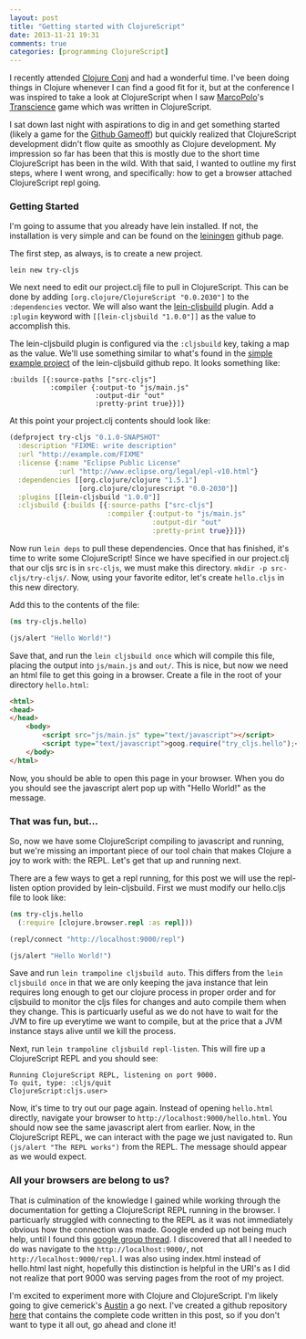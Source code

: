 ```yaml
---
layout: post
title: "Getting started with ClojureScript"
date: 2013-11-21 19:31
comments: true
categories: [programming ClojureScript]
---
```


I recently attended [Clojure Conj][] and had a wonderful time. I've been doing
things in Clojure whenever I can find a good fit for it, but at the conference
I was inspired to take a look at ClojureScript when I saw [MarcoPolo][]'s
[Transcience][] game which was written in ClojureScript.

  [Clojure Conj]: http://clojure-conj.org/
  [MarcoPolo]: http://github.com/MarcoPolo
  [Transcience]: http://github.com/MarcoPolo/Transcience


I sat down last night with aspirations to dig in and get something started
(likely a game for the [Github Gameoff][]) but quickly realized that
ClojureScript development didn't flow quite as smoothly as Clojure development.
My impression so far has been that this is mostly due to the short time
ClojureScript has been in the wild. With that said, I wanted to outline my
first steps, where I went wrong, and specifically: how to get a browser
attached ClojureScript repl going.

  [Github Gameoff]: https://github.com/blog/1674-github-game-off-ii

### Getting Started ###

I'm going to assume that you already have lein installed. If not, the
installation is very simple and can be found on the [leiningen][] github page.

  [leiningen]: http://github.com/technomancy/leiningen

The first step, as always, is to create a new project.

`lein new try-cljs`

We next need to edit our project.clj file to pull in ClojureScript. This can be
done by adding `[org.clojure/ClojureScript "0.0.2030"]` to the `:dependencies`
vector. We will also want the [lein-cljsbuild][] plugin. Add a `:plugin`
keyword with `[[lein-cljsbuild "1.0.0"]]` as the value to accomplish this.

  [lein-cljsbuild]: https://github.com/emezeske/lein-cljsbuild

The lein-cljsbuild plugin is configured via the `:cljsbuild` key, taking a map
as the value. We'll use something similar to what's found in the [simple example
project][] of the lein-cljsbuild github repo. It looks something like:

    :builds [{:source-paths ["src-cljs"]
              :compiler {:output-to "js/main.js"
                         :output-dir "out"
                         :pretty-print true}}]}

  [simple example project]: https://github.com/emezeske/lein-cljsbuild/blob/1.0.0/example-projects/simple/project.clj

At this point your project.clj contents should look like:

``` clj project.clj
(defproject try-cljs "0.1.0-SNAPSHOT"
  :description "FIXME: write description"
  :url "http://example.com/FIXME"
  :license {:name "Eclipse Public License"
            :url "http://www.eclipse.org/legal/epl-v10.html"}
  :dependencies [[org.clojure/clojure "1.5.1"]
                 [org.clojure/clojurescript "0.0-2030"]]
  :plugins [[lein-cljsbuild "1.0.0"]]
  :cljsbuild {:builds [{:source-paths ["src-cljs"]
                        :compiler {:output-to "js/main.js"
                                   :output-dir "out"
                                   :pretty-print true}}]})
```

Now run `lein deps` to pull these dependencies. Once that has finished, it's
time to write some ClojureScript! Since we have specified in our project.clj
that our cljs src is in `src-cljs`, we must make this directory. `mkdir -p
src-cljs/try-cljs/`. Now, using your favorite editor, let's create
`hello.cljs` in this new directory.

Add this to the contents of the file:

``` clj hello.cljs
(ns try-cljs.hello)

(js/alert "Hello World!")
```

Save that, and run the `lein cljsbuild once` which will compile this file,
placing the output into `js/main.js` and `out/`. This is nice, but now we need
an html file to get this going in a browser. Create a file in the root of your
directory `hello.html`:

``` html hello.html
<html>
<head>
</head>
    <body>
        <script src="js/main.js" type="text/javascript"></script>
        <script type="text/javascript">goog.require("try_cljs.hello");</script>
    </body>
</html>
```

Now, you should be able to open this page in your browser. When you do you
should see the javascript alert pop up with "Hello World!" as the message.

### That was fun, but... ###

So, now we have some ClojureScript compiling to javascript and running, but
we're missing an important piece of our tool chain that makes Clojure a joy to
work with: the REPL. Let's get that up and running next.

There are a few ways to get a repl running, for this post we will use the repl-listen
option provided by lein-cljsbuild. First we must modify our hello.cljs file to
look like:

``` clj hello.cljs
(ns try-cljs.hello
  (:require [clojure.browser.repl :as repl]))

(repl/connect "http://localhost:9000/repl")

(js/alert "Hello World!")
```

Save and run `lein trampoline cljsbuild auto`. This differs from the `lein
cljsbuild once` in that we are only keeping the java instance that lein
requires long enough to get our clojure process in proper order and for
cljsbuild to monitor the cljs files for changes and auto compile them when they
change. This is particuarly useful as we do not have to wait for the JVM to
fire up everytime we want to compile, but at the price that a JVM instance
stays alive until we kill the process.

Next, run `lein trampoline cljsbuild repl-listen`. This will fire up
a ClojureScript REPL and you should see:

    Running ClojureScript REPL, listening on port 9000.
    To quit, type: :cljs/quit
    ClojureScript:cljs.user>

Now, it's time to try out our page again. Instead of opening `hello.html`
directly, navigate your browser to `http://localhost:9000/hello.html`. You should now see
the same javascript alert from earlier. Now, in the ClojureScript REPL, we can
interact with the page we just navigated to. Run `(js/alert "The REPL works")`
from the REPL. The message should appear as we would expect. 

### All your browsers are belong to us? ###

That is culmination of the knowledge I gained while working through the
documentation for getting a ClojureScript REPL running in the browser.
I particuarly struggled with connecting to the REPL as it was not immediately
obvious how the connection was made. Google ended up not being much help, until
I found this [google group thread][]. I discovered that all I needed to do was
navigate to the `http://localhost:9000/`, not `http://localhost:9000/repl`.
I was also using index.html instead of hello.html last night, hopefully this
distinction is helpful in the URI's as I did not realize that port 9000 was
serving pages from the root of my project. 

  [google group thread]: https://groups.google.com/forum/#!msg/clojure/BQa9WkRvloo/tyMnl0eWKFMJ

I'm excited to experiment more with Clojure and ClojureScript. I'm likely going
to give cemerick's [Austin][] a go next. I've created a github repository
[here][] that contains the complete code written in this post, so if you don't
want to type it all out, go ahead and clone it!

  [Austin]: https://github.com/cemerick/austin
  [here]: https://github.com/jprof/cljs-browser-repl-tutorial


